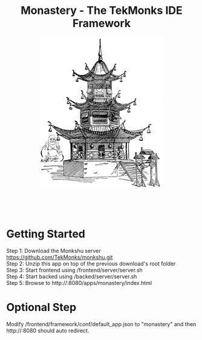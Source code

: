 <div align="center"><h1>Monastery - The TekMonks IDE Framework</h1>

<img src="https://github.com/TekMonksGitHub/raw/blob/master/monastery.gif?raw=true" height="400px">
<p>&nbsp;</p>
<p>&nbsp;</p>
</div>

Getting Started
===============
Step 1: Download the Monkshu server https://github.com/TekMonks/monkshu.git  
Step 2: Unzip this app on top of the previous download's root folder  
Step 3: Start frontend using <monkshu>/frontend/server/server.sh  
Step 4: Start backed using <monkshu>/backed/server/server.sh  
Step 5: Browse to http://<your IP>:8080/apps/monastery/index.html  

Optional Step
=============
Modify /frontend/framework/conf/default_app.json to "monastery" and then http://<your IP>:8080 should auto redirect.